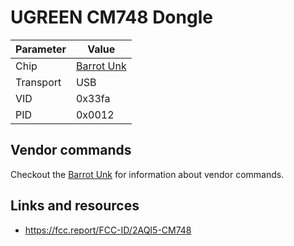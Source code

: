 # UGREEN CM748 Dongle

| Parameter | Value                            |
| --------- | -------------------------------- |
| Chip      | [Barrot Unk](Chip_Barrot_Unk.md) |
| Transport | USB                              |
| VID       | 0x33fa                           |
| PID       | 0x0012                           |

## Vendor commands

Checkout the [Barrot Unk](Chip_Barrot_Unk.md) for information about vendor commands.

## Links and resources

- <https://fcc.report/FCC-ID/2AQI5-CM748>
